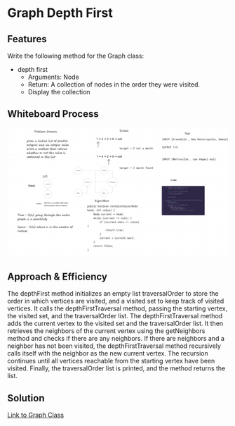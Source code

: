 # Graph Depth First

## Features

Write the following method for the Graph class:

- depth first
  - Arguments: Node
  - Return: A collection of nodes in the order they were visited.
  - Display the collection

## Whiteboard Process

![Whiteboard Image](./cc38.png)

## Approach & Efficiency

The depthFirst method initializes an empty list traversalOrder to store the order in which vertices are visited, and a visited set to keep track of visited vertices.
It calls the depthFirstTraversal method, passing the starting vertex, the visited set, and the traversalOrder list.
The depthFirstTraversal method adds the current vertex to the visited set and the traversalOrder list.
It then retrieves the neighbors of the current vertex using the getNeighbors method and checks if there are any neighbors.
If there are neighbors and a neighbor has not been visited, the depthFirstTraversal method recursively calls itself with the neighbor as the new current vertex.
The recursion continues until all vertices reachable from the starting vertex have been visited.
Finally, the traversalOrder list is printed, and the method returns the list.

## Solution

[Link to Graph Class](lib/src/main/java/datastructures/graph/Graph.java)
